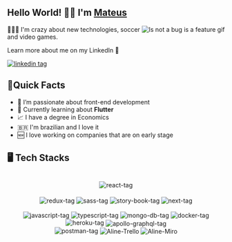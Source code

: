 <h2>Hello World! 👋🏾 I'm <a href="https://www.linkedin.com/in/mateeusduarte/">Mateus</a></h2>

<img align="right" src="https://media2.giphy.com/media/1afuwyOsr5E8X9CuRV/200w.webp?cid=ecf05e472dpfum2orcvlkpw2xemnz1wt522c4a1uj2m0x5ev&rid=200w.webp&ct=g" alt="Is not a bug is a feature gif" />
<p> 🧑🏾‍💻 I'm crazy about new technologies, soccer and video games. </p>

<p> Learn more about me on my LinkedIn 🙂 </p>

<a href="https://www.linkedin.com/in/mateeusduarte/"> <img src="https://img.shields.io/badge/LinkedIn-0077B5?style=for-the-badge&logo=linkedin&logoColor=white" alt="linkedin tag"/> </a>


<h2>🧠Quick Facts</h2>
<ul>
<li>🎨 I’m passionate about front-end development</li>
<li>🧐 Currently learning about <strong>Flutter</strong></li>
<li>📈 I have a degree in Economics</li>
<li>🇧🇷 I'm brazilian and I love it</li>
<li>🆕 I love working on companies that are on early stage</li>
</ul>

<h2>🖥️ Tech Stacks</h2>
<div align="center" style="display: inline_block"><br>
  <img align="center" alt="react-tag" src="https://img.shields.io/badge/React-20232A?style=for-the-badge&logo=react&logoColor=61DAFB">
  <br>
  <br>
  <img align="center" alt="redux-tag" src="https://img.shields.io/badge/Redux-593D88?style=for-the-badge&logo=redux&logoColor=white">
  <img align="center" alt="sass-tag" src="https://img.shields.io/badge/Sass-CC6699?style=for-the-badge&logo=sass&logoColor=white">
  <img align="center" alt="story-book-tag" src="https://img.shields.io/badge/storybook-FF4785?style=for-the-badge&logo=storybook&logoColor=white">
  <img align="center" alt="next-tag" src="https://img.shields.io/badge/next.js-000000?style=for-the-badge&logo=nextdotjs&logoColor=white">
  <br>
  <br>
  <img alt="javascript-tag" src="https://img.shields.io/badge/JavaScript-323330?style=for-the-badge&logo=javascript&logoColor=F7DF1E">
  <img alt="typescript-tag" src="https://img.shields.io/badge/TypeScript-007ACC?style=for-the-badge&logo=typescript&logoColor=white">
  <img alt="mongo-db-tag" src="https://img.shields.io/badge/MongoDB-4EA94B?style=for-the-badge&logo=mongodb&logoColor=white">
  <img alt="docker-tag" src="https://img.shields.io/badge/Docker-0078D4?style=for-the-badge&logo=Docker&logoColor=white">
  <img alt="heroku-tag" src="https://img.shields.io/badge/Heroku-430098?style=for-the-badge&logo=heroku&logoColor=white">
  <img align="center" alt="apollo-graphql-tag" src="https://img.shields.io/badge/Apollo%20GraphQL-311C87?&style=for-the-badge&logo=Apollo%20GraphQL&logoColor=white">
  
  <br>
  <img alt="postman-tag" src="https://img.shields.io/badge/Postman-FA7343?style=for-the-badge&logo=postman&logoColor=white">
  <img align="center" alt="Aline-Trello" src="https://img.shields.io/badge/Trello-0052CC?style=for-the-badge&logo=trello&logoColor=white">
  <img align="center" alt="Aline-Miro" src="https://img.shields.io/badge/Miro-050038?style=for-the-badge&logo=Miro&logoColor=white">
  
</div>  
